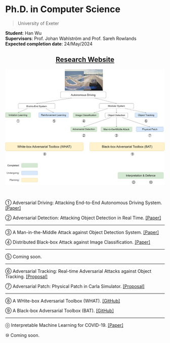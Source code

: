 # Ph.D. in Computer Science

> University of Exeter

**Student**: Han Wu  
**Supervisors**: Prof. Johan Wahlström and Prof. Sareh Rowlands  
**Expected completion date**: 24/May/2024  

<center><h2><a href="https://wuhanstudio.uk"> Research Website</a></h2></center>

![](overview.jpg)

 <br />

① Adversarial Driving: Attacking End-to-End Autonomous Driving System. [[Paper]](https://arxiv.org/abs/2103.09151)

② Adversarial Detection: Attacking Object Detection in Real Time. [[Paper]](https://arxiv.org/abs/2209.01962)

--------------------

③ A Man-in-the-Middle Attack against Object Detection System. [[Paper]](https://arxiv.org/abs/2208.07174)

④ Distributed Black-box Attack against Image Classification. [[Paper]](https://arxiv.org/abs/2210.16371)

---------------------

⑤ Coming soon.

--------------------

⑥ Adversarial Tracking: Real-time Adversarial Attacks against Object Tracking. [[Proposal]](files/Adversarial_Tracking.pdf)

⑦ Adversarial Patch: Physical Patch in Carla Simulator. [[Proposal]](files/Adversarial_Patch.pdf)

--------------------

⑧ A WHite-box Adversarial Toolbox (WHAT). [[GitHub]](https://github.com/wuhanstudio/whitebox-adversarial-toolbox)

⑨ A Black-box Adversarial Toolbox (BAT). [[GitHub]](https://github.com/wuhanstudio/blackbox-adversarial-toolbox)

--------------------

🄋 Interpretable Machine Learning for COVID-19. [[Paper]](https://arxiv.org/abs/2010.02006)

⑩ Coming soon.
